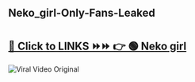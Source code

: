 
 ## Neko_girl-Only-Fans-Leaked

# <h2><a href="https://clipsfans.com/Neko_girl&ref=git">🔗 Click to LINKS ⏩⏩ 👉 🟢 Neko girl </a></h2>

<a href="https://clipsfans.com/Neko_girl&ref=git" rel="nofollow" data-target="animated-image.originalLink"><img src="https://i.ibb.co.com/xMMVF88/686577567.gif" alt="Viral Video Original" style="max-width: 100%; display: inline-block;" data-target="animated-image.originalImage"></a>
